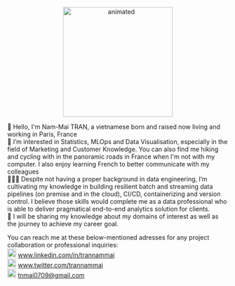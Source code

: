<p align="center">
<img src="https://i0.wp.com/media1.giphy.com/media/3o7TKMt1VVNkHV2PaE/giphy.gif" width="250" height="250" alt="animated"/>
</p>

👋 Hello, I'm Nam-Mai TRAN, a vietnamese born and raised now living and working in Paris, France <br>
👀 I’m interested in Statistics, MLOps and Data Visualisation, especially in the field of Marketing and Customer Knowledge. You can also find me hiking and cycling with in the panoramic roads in France when I'm not with my computer. I also enjoy learning French to better communicate with my colleagues <br>
👩🏽‍💻 Despite not having a proper background in data engineering, I’m cultivating my knowledge in building resilient batch and streaming data pipelines (on premise and in the cloud), CI/CD, containerizing and version control. I believe those skills would complete me as a data professional who is able to deliver pragmatical end-to-end analytics solution for clients. <br>
🦾 I will be sharing my knowledge about my domains of interest as well as the journey to achieve my career goal. <br>

You can reach me at these below-mentioned adresses for any project collaboration or professional inquiries: <br>
<img src="https://img.icons8.com/fluency/48/000000/linkedin.png" width="20" height="20"/> www.linkedin.com/in/trannammai  <br>
<img src="https://img.icons8.com/color/48/000000/twitter--v1.png" width="20" height="20"/> www.twitter.com/trannammai <br>
<img src="https://img.icons8.com/color/48/000000/new-post.png" width="20" height="20"/> tnmai0709@gmail.com <br>

<!---
trannammai/trannammai is a ✨ special ✨ repository because its `README.md` (this file) appears on your GitHub profile.
You can click the Preview link to take a look at your changes.
--->
